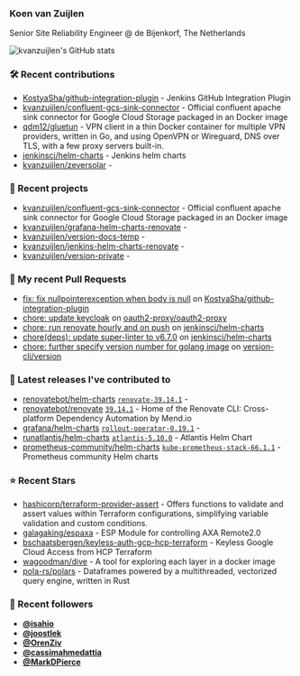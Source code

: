 ### Koen van Zuijlen

Senior Site Reliability Engineer @ de Bijenkorf, The Netherlands

![kvanzuijlen's GitHub stats](https://github-readme-stats.vercel.app/api?username=kvanzuijlen&show=reviews,discussions_started,discussions_answered,prs_merged,prs_merged_percentage&show_icons=true&theme=dark&cache_seconds=86400)

### 🛠️ Recent contributions

- [KostyaSha/github-integration-plugin](https://github.com/KostyaSha/github-integration-plugin) - Jenkins GitHub Integration Plugin
- [kvanzuijlen/confluent-gcs-sink-connector](https://github.com/kvanzuijlen/confluent-gcs-sink-connector) - Official confluent apache sink connector for Google Cloud Storage packaged in an Docker image
- [qdm12/gluetun](https://github.com/qdm12/gluetun) - VPN client in a thin Docker container for multiple VPN providers, written in Go, and using OpenVPN or Wireguard, DNS over TLS, with a few proxy servers built-in.
- [jenkinsci/helm-charts](https://github.com/jenkinsci/helm-charts) - Jenkins helm charts
- [kvanzuijlen/zeversolar](https://github.com/kvanzuijlen/zeversolar) - 

### 🌱 Recent projects

- [kvanzuijlen/confluent-gcs-sink-connector](https://github.com/kvanzuijlen/confluent-gcs-sink-connector) - Official confluent apache sink connector for Google Cloud Storage packaged in an Docker image
- [kvanzuijlen/grafana-helm-charts-renovate](https://github.com/kvanzuijlen/grafana-helm-charts-renovate) - 
- [kvanzuijlen/version-docs-temp](https://github.com/kvanzuijlen/version-docs-temp) - 
- [kvanzuijlen/jenkins-helm-charts-renovate](https://github.com/kvanzuijlen/jenkins-helm-charts-renovate) - 
- [kvanzuijlen/version-private](https://github.com/kvanzuijlen/version-private) - 

### 🚧 My recent Pull Requests

- [fix: fix nullpointerexception when body is null](https://github.com/KostyaSha/github-integration-plugin/pull/390) on [KostyaSha/github-integration-plugin](https://github.com/KostyaSha/github-integration-plugin)
- [chore: update keycloak](https://github.com/oauth2-proxy/oauth2-proxy/pull/2706) on [oauth2-proxy/oauth2-proxy](https://github.com/oauth2-proxy/oauth2-proxy)
- [chore: run renovate hourly and on push](https://github.com/jenkinsci/helm-charts/pull/1146) on [jenkinsci/helm-charts](https://github.com/jenkinsci/helm-charts)
- [chore(deps): update super-linter to v6.7.0](https://github.com/jenkinsci/helm-charts/pull/1145) on [jenkinsci/helm-charts](https://github.com/jenkinsci/helm-charts)
- [chore: further specify version number for golang image](https://github.com/version-cli/version/pull/112) on [version-cli/version](https://github.com/version-cli/version)

### 🚀 Latest releases I've contributed to

- [renovatebot/helm-charts](https://github.com/renovatebot/helm-charts) [`renovate-39.14.1`](https://github.com/renovatebot/helm-charts/releases/tag/renovate-39.14.1) - 
- [renovatebot/renovate](https://github.com/renovatebot/renovate) [`39.14.1`](https://github.com/renovatebot/renovate/releases/tag/39.14.1) - Home of the Renovate CLI: Cross-platform Dependency Automation by Mend.io
- [grafana/helm-charts](https://github.com/grafana/helm-charts) [`rollout-operator-0.19.1`](https://github.com/grafana/helm-charts/releases/tag/rollout-operator-0.19.1) - 
- [runatlantis/helm-charts](https://github.com/runatlantis/helm-charts) [`atlantis-5.10.0`](https://github.com/runatlantis/helm-charts/releases/tag/atlantis-5.10.0) - Atlantis Helm Chart
- [prometheus-community/helm-charts](https://github.com/prometheus-community/helm-charts) [`kube-prometheus-stack-66.1.1`](https://github.com/prometheus-community/helm-charts/releases/tag/kube-prometheus-stack-66.1.1) - Prometheus community Helm charts

### ⭐ Recent Stars

- [hashicorp/terraform-provider-assert](https://github.com/hashicorp/terraform-provider-assert) - Offers functions to validate and assert values within Terraform configurations, simplifying variable validation and custom conditions.
- [galagaking/espaxa](https://github.com/galagaking/espaxa) - ESP Module for controlling AXA Remote2.0
- [bschaatsbergen/keyless-auth-gcp-hcp-terraform](https://github.com/bschaatsbergen/keyless-auth-gcp-hcp-terraform) - Keyless Google Cloud Access from HCP Terraform
- [wagoodman/dive](https://github.com/wagoodman/dive) - A tool for exploring each layer in a docker image
- [pola-rs/polars](https://github.com/pola-rs/polars) - Dataframes powered by a multithreaded, vectorized query engine, written in Rust

### 👀 Recent followers

- [**@isahio**](https://github.com/isahio)
- [**@joostlek**](https://github.com/joostlek)
- [**@OrenZiv**](https://github.com/OrenZiv)
- [**@cassimahmedattia**](https://github.com/cassimahmedattia)
- [**@MarkDPierce**](https://github.com/MarkDPierce)
